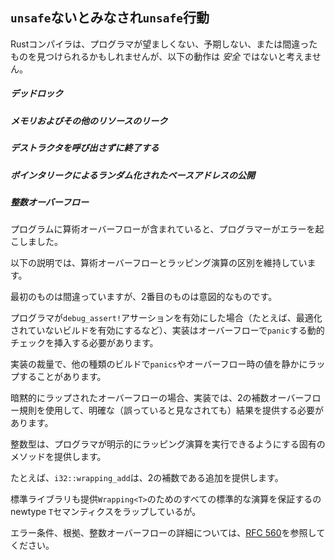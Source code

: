 ## <!--Behavior not considered `unsafe`--> `unsafe`ないとみなされ`unsafe`行動

<!--The Rust compiler does not consider the following behaviors  _unsafe_ , though a programmer may (should) find them undesirable, unexpected, or erroneous.-->
Rustコンパイラは、プログラマが望ましくない、予期しない、または間違ったものを見つけられるかもしれませんが、以下の動作は _安全_ ではないと考えません。

##### <!--Deadlocks--> デッドロック
##### <!--Leaks of memory and other resources--> メモリおよびその他のリソースのリーク
##### <!--Exiting without calling destructors--> デストラクタを呼び出さずに終了する
##### <!--Exposing randomized base addresses through pointer leaks--> ポインタリークによるランダム化されたベースアドレスの公開
##### <!--Integer overflow--> 整数オーバーフロー

<!--If a program contains arithmetic overflow, the programmer has made an error.-->
プログラムに算術オーバーフローが含まれていると、プログラマーがエラーを起こしました。
<!--In the following discussion, we maintain a distinction between arithmetic overflow and wrapping arithmetic.-->
以下の説明では、算術オーバーフローとラッピング演算の区別を維持しています。
<!--The first is erroneous, while the second is intentional.-->
最初のものは間違っていますが、2番目のものは意図的なものです。

<!--When the programmer has enabled `debug_assert!` assertions (for example, by enabling a non-optimized build), implementations must insert dynamic checks that `panic` on overflow.-->
プログラマが`debug_assert!`アサーションを有効にした場合（たとえば、最適化されていないビルドを有効にするなど）、実装はオーバーフローで`panic`する動的チェックを挿入する必要があります。
<!--Other kinds of builds may result in `panics` or silently wrapped values on overflow, at the implementation's discretion.-->
実装の裁量で、他の種類のビルドで`panics`やオーバーフロー時の値を静かにラップすることがあります。

<!--In the case of implicitly-wrapped overflow, implementations must provide well-defined (even if still considered erroneous) results by using two's complement overflow conventions.-->
暗黙的にラップされたオーバーフローの場合、実装では、2の補数オーバーフロー規則を使用して、明確な（誤っていると見なされても）結果を提供する必要があります。

<!--The integral types provide inherent methods to allow programmers explicitly to perform wrapping arithmetic.-->
整数型は、プログラマが明示的にラッピング演算を実行できるようにする固有のメソッドを提供します。
<!--For example, `i32::wrapping_add` provides two's complement, wrapping addition.-->
たとえば、`i32::wrapping_add`は、2の補数である追加を提供します。

<!--The standard library also provides a `Wrapping<T>` newtype which ensures all standard arithmetic operations for `T` have wrapping semantics.-->
標準ライブラリも提供`Wrapping<T>`のためのすべての標準的な演算を保証するのnewtype `T`セマンティクスをラップしているが。

<!--See [RFC 560] for error conditions, rationale, and more details about integer overflow.-->
エラー条件、根拠、整数オーバーフローの詳細については、[RFC 560]を参照してください。

[RFC 560]: https://github.com/rust-lang/rfcs/blob/master/text/0560-integer-overflow.md
